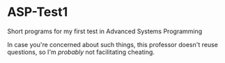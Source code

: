 ASP-Test1
=========

Short programs for my first test in Advanced Systems Programming

In case you're concerned about such things, this professor doesn't reuse questions, so I'm *probably* not facilitating cheating.
